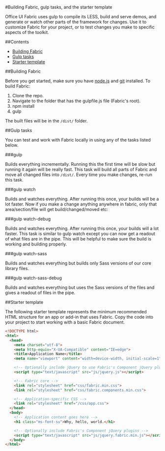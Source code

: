 #Building Fabric, gulp tasks, and the starter template

Office UI Fabric uses gulp to compile its LESS, build and serve demos, and generate or watch other parts of the framework for changes. Use it to customize Fabric for your project, or to test changes you make to specific aspects of the toolkit.

##Contents

- [Building Fabric](#building-fabric)
- [Gulp tasks](#gulp-tasks)
- [Starter template](#starter-template)

##Building Fabric

Before you get started, make sure you have [node.js](https://nodejs.org/) and [git](https://git-scm.com/) installed. To build Fabric:

1. Clone the repo.
2. Navigate to the folder that has the gulpfile.js file (Fabric's root).
3. npm install
4. gulp

The built files will be in the `/dist/` folder.

##Gulp tasks

You can test and work with Fabric locally in using any of the tasks listed below. 

###gulp

Builds everything incrementally. Running this the first time will be slow but running it again will be really fast. This task will build all parts of Fabric and move all changed files into `/dist/`. Every time you make changes, re-run this task.

###gulp watch

Builds and watches everything. After running this once, your builds will be a lot faster. Now if you make a change anything anywhere in fabric, only that area/section/file will get build/changed/moved etc:

###gulp watch-debug

Builds and watches everything. After running this once, your builds will a lot faster. This task is similar to gulp watch except you can now get a readout of what files are in the pipe. This will be helpful to make sure the build is working and building properly. 

###gulp watch-sass

Builds and watches everything but builds only Sass versions of our core library files.

###gulp watch-sass-debug

Builds and watches everything but uses the Sass versions of the files and gives a readout of files in the pipe.

##Starter template

The following starter template represents the minimum recommended HTML structure for an app or add-in that uses Fabric. Copy the code into your project to start working with a basic Fabric document.

```html
<!DOCTYPE html>
<html>
  <head>
    <meta charset="utf-8">
    <meta http-equiv="X-UA-Compatible" content="IE=edge">
    <title>Application Name</title>
    <meta name="viewport" content="width=device-width, initial-scale=1">

    <!-- Optionally include jQuery to use Fabric's Component jQuery plugins -->
    <script type="text/javascript" src="js/jquery.js"></script>

    <!-- Fabric core -->
    <link rel="stylesheet" href="css/fabric.min.css">
    <link rel="stylesheet" href="css/fabric.components.min.css">

    <!-- Application-specific CSS -->
    <link rel="stylesheet" href="/css/app.css">
  </head>
  <body>
    <!-- Application content goes here -->
    <h1 class="ms-font-su">Why, hello, world.</h1>

    <!-- Optionally include Fabric's Component jQuery plugins -->
    <script type="text/javascript" src="js/jquery.fabric.min.js"></script>
  </body>
</html>
```

